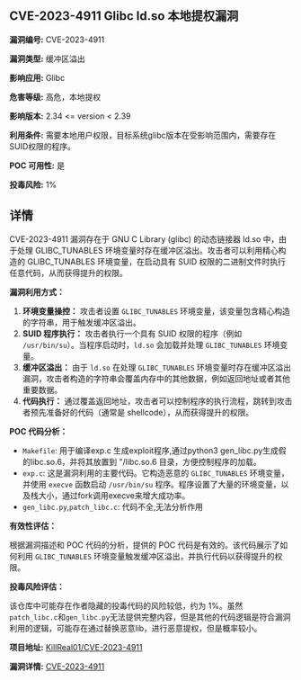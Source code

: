 ## CVE-2023-4911 Glibc ld.so 本地提权漏洞

**漏洞编号:** CVE-2023-4911

**漏洞类型:** 缓冲区溢出

**影响应用:** Glibc

**危害等级:** 高危，本地提权

**影响版本:** 2.34 <= version < 2.39

**利用条件:** 需要本地用户权限，目标系统glibc版本在受影响范围内，需要存在SUID权限的程序。

**POC 可用性:** 是

**投毒风险:** 1%

## 详情

CVE-2023-4911 漏洞存在于 GNU C Library (glibc) 的动态链接器 ld.so 中，由于处理 GLIBC_TUNABLES 环境变量时存在缓冲区溢出。攻击者可以利用精心构造的 GLIBC_TUNABLES 环境变量，在启动具有 SUID 权限的二进制文件时执行任意代码，从而获得提升的权限。

**漏洞利用方式：**

1.  **环境变量操控：** 攻击者设置 `GLIBC_TUNABLES` 环境变量，该变量包含精心构造的字符串，用于触发缓冲区溢出。
2.  **SUID 程序执行：** 攻击者执行一个具有 SUID 权限的程序（例如 `/usr/bin/su`）。当程序启动时，`ld.so` 会加载并处理 `GLIBC_TUNABLES` 环境变量。
3.  **缓冲区溢出：** 由于 `ld.so` 在处理 `GLIBC_TUNABLES` 环境变量时存在缓冲区溢出漏洞，攻击者构造的字符串会覆盖内存中的其他数据，例如返回地址或者其他重要数据。
4.  **代码执行：** 通过覆盖返回地址，攻击者可以控制程序的执行流程，跳转到攻击者预先准备好的代码（通常是 shellcode），从而获得提升的权限。

**POC 代码分析：**

*   `Makefile`: 用于编译exp.c 生成exploit程序,通过python3 gen_libc.py生成假的libc.so.6，并将其放置到 "/libc.so.6 目录，方便控制程序的加载。
*   `exp.c`: 这是漏洞利用的主要代码。它构造恶意的 `GLIBC_TUNABLES` 环境变量，并使用 `execve` 函数启动 `/usr/bin/su` 程序。程序设置了大量的环境变量，以及栈大小，通过fork调用execve来增大成功率。
*   `gen_libc.py`,`patch_libc.c`: 代码不全,无法分析作用

**有效性评估：**

根据漏洞描述和 POC 代码的分析，提供的 POC 代码是有效的。该代码展示了如何利用 `GLIBC_TUNABLES` 环境变量触发缓冲区溢出，并执行代码以获得提升的权限。

**投毒风险评估：**

该仓库中可能存在作者隐藏的投毒代码的风险较低，约为 1%。虽然 `patch_libc.c`和`gen_libc.py`无法提供完整内容，但是其他的代码逻辑是符合漏洞利用的逻辑，可能存在通过替换恶意lib，进行恶意提权，但是概率较小。

**项目地址:** [KillReal01/CVE-2023-4911](https://github.com/KillReal01/CVE-2023-4911)

**漏洞详情:** [CVE-2023-4911](https://nvd.nist.gov/vuln/detail/CVE-2023-4911)